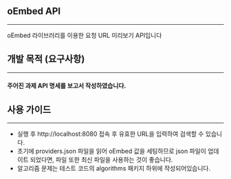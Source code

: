 ## oEmbed API
***
oEmbed 라이브러리를 이용한 요청 URL 미리보기 API입니다

## 개발 목적 (요구사항)
***
#### 주어진 과제 API 명세를 보고서 작성하였습니다.

## 사용 가이드
***
- 실행 후 http://localhost:8080 접속 후 유효한 URL을 입력하여 검색할 수 있습니다.
- 초기에 providers.json 파일을 읽어 oEmbed 값을 세팅하므로 json 파일이 업데이트 되었다면, 파일 또한 최신 파일을 사용하는 것이 좋습니다.
- 알고리즘 문제는 테스트 코드의 algorithms 패키지 하위에 작성되어있습니다.